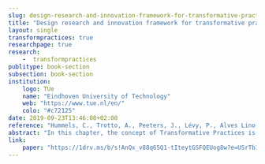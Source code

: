 ```yaml
---
slug: design-research-and-innovation-framework-for-transformative-practices
title: "Design research and innovation framework for transformative practices"
layout: single
transformpractices: true
researchpage: true
research: 
    -  transformpractices
publitype: book-section
subsection: book-section
institution:
    logo: TUe
    name: "Eindhoven University of Technology"
    web: "https://www.tue.nl/en/"
    colo: "#c72125"
date: 2019-09-23T13:46:08+02:00
reference: "Hummels, C., Trotto, A., Peeters, J., Lévy, P., Alves Lino, J. & Klooster, S. (2019). Design research and innovation framework for transformative practices. In Strategy for change (pp. 52-76). Glasgow, UK: Glasgow Caledonian University. ISBN: 978-972-789-482-6"
abstract: "In this chapter, the concept of Transformative Practices is introduced, i.e. shared relative steady ways of living and working with others (Wittgenstein, 1993), including specific configurations of actions, norms and knowledge (Freeman et al., 2011) and related tools and environments, focused at addressing our societal challenges, by transforming (elevating) our personal and social ethics and related behaviour through designing new ways of interaction with each other and the world. Through design research and innovation within these practices, we work together towards social-culturally, environmentally and economically sustainable communities."
link:
    paper: "https://1drv.ms/b/s!AnQx_v88q65Q1-tIteytGSFQEUog8w?e=USrTb1"
---
```

